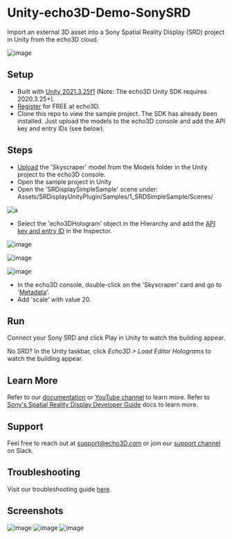 # Unity-echo3D-Demo-SonySRD
Import an external 3D asset into a Sony Spatial Reality Display (SRD) project in Unity from the echo3D cloud.

![image](https://github.com/echo3Dco/Unity-echo3D-Demo-SonySRD/assets/51488480/adbb23a8-9e7f-42f4-b0ba-fc666167f44f)

## Setup
* Built with [Unity 2021.3.25f1](https://unity3d.com/get-unity/download/archive) (Note: The echo3D Unity SDK requires 2020.3.25+).
* [Register](https://www.echo3d.com/signup?utm_term={keyword}&utm_campaign=weapons_tutorial&utm_source=medium&utm_medium=blog) for FREE at echo3D.
* Clone this repo to view the sample project. The SDK has already been installed. Just upload the models to the echo3D console and add the API key and entry IDs (see below).

## Steps
* [Upload](https://docs.echo3d.co/quickstart/add-a-3d-model) the 'Skyscraper' model from the Models folder in the Unity project to the echo3D console.
* Open the sample project in Unity
* Open the 'SRDisplaySimpleSample' scene under: Assets/SRDisplayUnityPlugin/Samples/1_SRDSimpleSample/Scenes/
  
![a](https://cdn-images-1.medium.com/max/800/1*0Yoe15VaX0poQ7NQW7NEPw.png)
* Select the 'echo3DHologram' object in the Hierarchy and add the [API key and entry ID](https://docs.echo3d.co/quickstart/access-the-console) in the Inspector.

![image](https://github.com/echo3Dco/Unity-echo3D-Demo-SonySRD/assets/51488480/efad6cf2-5679-4e36-9a25-881e0662433e)

![image](https://github.com/echo3Dco/Unity-echo3D-Demo-SonySRD/assets/51488480/8c4c6f0a-fb28-456c-a0c8-b526905c3a20)

![image](https://github.com/echo3Dco/Unity-echo3D-Demo-SonySRD/assets/51488480/22b6ebda-b680-4450-82c9-963db809eb9b)

* In the echo3D console, double-click on the 'Skyscraper' card and go to '[Metadata](https://docs.echo3d.com/unity/transforming-content)'.
* Add 'scale' with value 20.

## Run
Connect your Sony SRD and click Play in Unity to watch the building appear.

No SRD? In the Unity taskbar, click _Echo3D > Load Editor Holograms_ to watch the building appear.

## Learn More
Refer to our [documentation](https://docs.echo3d.com/) or [YouTube channel](https://www.youtube.com/@echo3Dco) to learn more.
Refer to [Sony's Spatial Reality Display Developer Guide](https://www.sony.net/Products/Developer-Spatial-Reality-display/en/develop/Overview.html) docs to learn more.

## Support
Feel free to reach out at [support@echo3D.com](mailto:support@echo3D.com) or join our [support channel](https://go.echo3d.co/join) on Slack.

## Troubleshooting
Visit our troubleshooting guide [here](https://docs.echo3d.com/unity/troubleshooting).

## Screenshots
![image](https://github.com/echo3Dco/Unity-echo3D-Demo-SonySRD/assets/51488480/de79b8ff-c00e-407f-bf8a-d4cde312c9ec)
![image](https://github.com/echo3Dco/Unity-echo3D-Demo-SonySRD/assets/51488480/696d1bda-a6d1-46bc-a7cb-2c13c1eefc26)
![image](https://github.com/echo3Dco/Unity-echo3D-Demo-SonySRD/assets/51488480/3c162941-2c36-4d3d-88fe-f9c809863c95)

